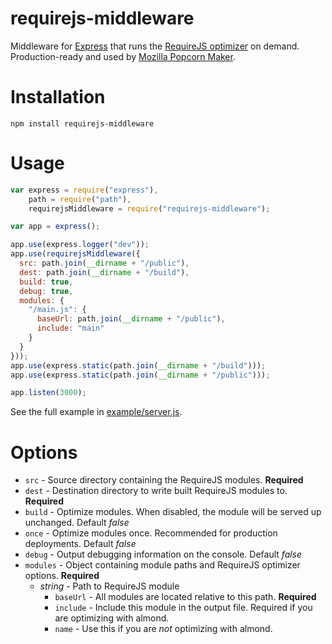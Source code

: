 # requirejs-middleware

Middleware for [Express](http://expressjs.com) that runs the [RequireJS optimizer](http://requirejs.org/docs/optimization.html) on demand. Production-ready and used by [Mozilla Popcorn Maker](https://popcorn.webmaker.org).

# Installation

`npm install requirejs-middleware`

# Usage

```javascript
var express = require("express"),
    path = require("path"),
    requirejsMiddleware = require("requirejs-middleware");

var app = express();

app.use(express.logger("dev"));
app.use(requirejsMiddleware({
  src: path.join(__dirname + "/public"),
  dest: path.join(__dirname + "/build"),
  build: true,
  debug: true,
  modules: {
    "/main.js": {
      baseUrl: path.join(__dirname + "/public"),
      include: "main"
    }
  }
}));
app.use(express.static(path.join(__dirname + "/build")));
app.use(express.static(path.join(__dirname + "/public")));

app.listen(3000);
```

See the full example in [example/server.js](example/server.js).

# Options

* `src` - Source directory containing the RequireJS modules. **Required**
* `dest` - Destination directory to write built RequireJS modules to. **Required**
* `build` - Optimize modules. When disabled, the module will be served up unchanged. Default *false*
* `once` - Optimize modules once. Recommended for production deployments. Default *false*
* `debug` - Output debugging information on the console. Default *false*
* `modules` - Object containing module paths and RequireJS optimizer options. **Required**
  * *string* - Path to RequireJS module
    * `baseUrl` - All modules are located relative to this path. **Required**
    * `include` - Include this module in the output file. Required if you are optimizing with almond.
    * `name` - Use this if you are *not* optimizing with almond.

